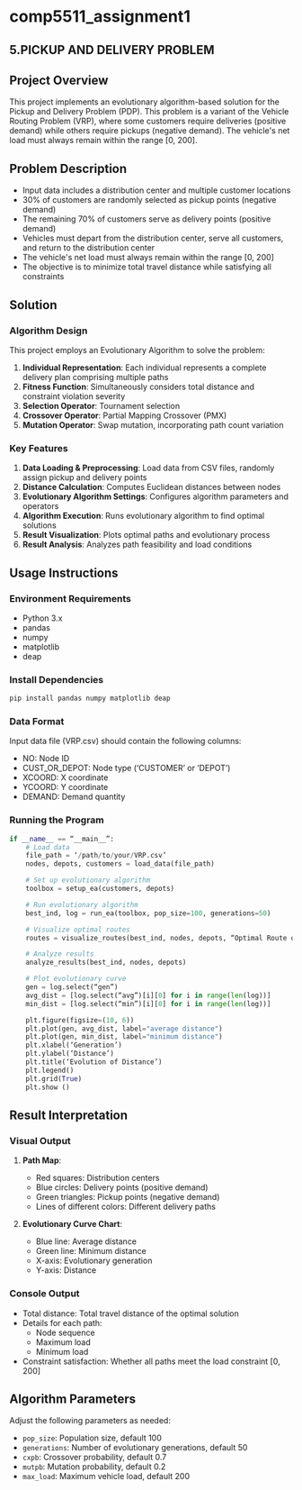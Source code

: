 # comp5511_assignment1
## 5.PICKUP AND DELIVERY PROBLEM

## Project Overview

This project implements an evolutionary algorithm-based solution for the Pickup and Delivery Problem (PDP). This problem is a variant of the Vehicle Routing Problem (VRP), where some customers require deliveries (positive demand) while others require pickups (negative demand). The vehicle's net load must always remain within the range [0, 200].

## Problem Description

- Input data includes a distribution center and multiple customer locations
- 30% of customers are randomly selected as pickup points (negative demand)
- The remaining 70% of customers serve as delivery points (positive demand)
- Vehicles must depart from the distribution center, serve all customers, and return to the distribution center
- The vehicle's net load must always remain within the range [0, 200]
- The objective is to minimize total travel distance while satisfying all constraints

## Solution

### Algorithm Design

This project employs an Evolutionary Algorithm to solve the problem:

1. **Individual Representation**: Each individual represents a complete delivery plan comprising multiple paths
2. **Fitness Function**: Simultaneously considers total distance and constraint violation severity
3. **Selection Operator**: Tournament selection
4. **Crossover Operator**: Partial Mapping Crossover (PMX)
5. **Mutation Operator**: Swap mutation, incorporating path count variation

### Key Features

1. **Data Loading & Preprocessing**: Load data from CSV files, randomly assign pickup and delivery points
2. **Distance Calculation**: Computes Euclidean distances between nodes
3. **Evolutionary Algorithm Settings**: Configures algorithm parameters and operators
4. **Algorithm Execution**: Runs evolutionary algorithm to find optimal solutions
5. **Result Visualization**: Plots optimal paths and evolutionary process
6. **Result Analysis**: Analyzes path feasibility and load conditions

## Usage Instructions

### Environment Requirements

- Python 3.x
- pandas
- numpy
- matplotlib
- deap

### Install Dependencies

```bash
pip install pandas numpy matplotlib deap
```

### Data Format

Input data file (VRP.csv) should contain the following columns:
- NO: Node ID
- CUST_OR_DEPOT: Node type (‘CUSTOMER’ or ‘DEPOT’)
- XCOORD: X coordinate
- YCOORD: Y coordinate
- DEMAND: Demand quantity

### Running the Program

```python
if __name__ == “__main__”:
    # Load data
    file_path = ‘/path/to/your/VRP.csv’
    nodes, depots, customers = load_data(file_path)

    # Set up evolutionary algorithm
    toolbox = setup_ea(customers, depots)

    # Run evolutionary algorithm
    best_ind, log = run_ea(toolbox, pop_size=100, generations=50)

    # Visualize optimal routes
    routes = visualize_routes(best_ind, nodes, depots, “Optimal Route of VRP with Pickup and Delivery”)

    # Analyze results
    analyze_results(best_ind, nodes, depots)

    # Plot evolutionary curve
    gen = log.select(“gen”)
    avg_dist = [log.select(“avg”)[i][0] for i in range(len(log))]
    min_dist = [log.select(“min”)[i][0] for i in range(len(log))]

    plt.figure(figsize=(10, 6))
    plt.plot(gen, avg_dist, label="average distance")
    plt.plot(gen, min_dist, label="minimum distance")
    plt.xlabel(‘Generation’)
    plt.ylabel(‘Distance’)
    plt.title(‘Evolution of Distance’)
    plt.legend()
    plt.grid(True)
    plt.show ()
```

## Result Interpretation

### Visual Output

1. **Path Map**:
   - Red squares: Distribution centers
   - Blue circles: Delivery points (positive demand)
   - Green triangles: Pickup points (negative demand)
   - Lines of different colors: Different delivery paths

2. **Evolutionary Curve Chart**:
   - Blue line: Average distance
   - Green line: Minimum distance
   - X-axis: Evolutionary generation
   - Y-axis: Distance

### Console Output

- Total distance: Total travel distance of the optimal solution
- Details for each path:
  - Node sequence
  - Maximum load
  - Minimum load
- Constraint satisfaction: Whether all paths meet the load constraint [0, 200]

## Algorithm Parameters

Adjust the following parameters as needed:

- `pop_size`: Population size, default 100
- `generations`: Number of evolutionary generations, default 50
- `cxpb`: Crossover probability, default 0.7
- `mutpb`: Mutation probability, default 0.2
- `max_load`: Maximum vehicle load, default 200

